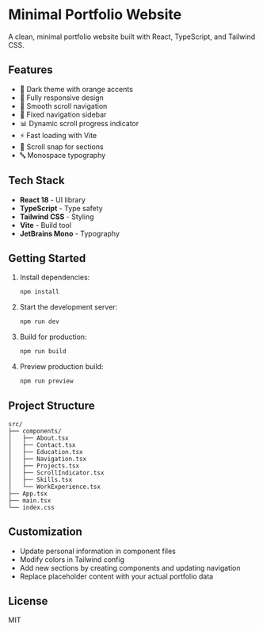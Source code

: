 # Minimal Portfolio Website

A clean, minimal portfolio website built with React, TypeScript, and Tailwind CSS.

## Features

- 🎨 Dark theme with orange accents
- 📱 Fully responsive design
- 🚀 Smooth scroll navigation
- 📍 Fixed navigation sidebar
- 📊 Dynamic scroll progress indicator
- ⚡ Fast loading with Vite
- 🎯 Scroll snap for sections
- 🔤 Monospace typography

## Tech Stack

- **React 18** - UI library
- **TypeScript** - Type safety
- **Tailwind CSS** - Styling
- **Vite** - Build tool
- **JetBrains Mono** - Typography

## Getting Started

1. Install dependencies:
   ```bash
   npm install
   ```

2. Start the development server:
   ```bash
   npm run dev
   ```

3. Build for production:
   ```bash
   npm run build
   ```

4. Preview production build:
   ```bash
   npm run preview
   ```

## Project Structure

```
src/
├── components/
│   ├── About.tsx
│   ├── Contact.tsx
│   ├── Education.tsx
│   ├── Navigation.tsx
│   ├── Projects.tsx
│   ├── ScrollIndicator.tsx
│   ├── Skills.tsx
│   └── WorkExperience.tsx
├── App.tsx
├── main.tsx
└── index.css
```

## Customization

- Update personal information in component files
- Modify colors in Tailwind config
- Add new sections by creating components and updating navigation
- Replace placeholder content with your actual portfolio data

## License

MIT
